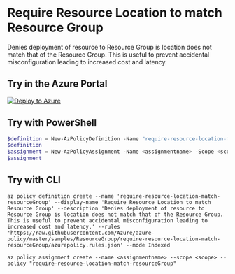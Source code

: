 # Require Resource Location to match Resource Group

Denies deployment of resource to Resource Group is location does not match that of the Resource Group. This is useful to prevent accidental misconfiguration leading to increased cost and latency.

## Try in the Azure Portal

[![Deploy to Azure](http://azuredeploy.net/deploybutton.png)](https://portal.azure.com/#blade/Microsoft_Azure_Policy/CreatePolicyDefinitionBlade/uri/https%3A%2F%2Fraw.githubusercontent.com%2FAzure%2Fazure-policy%2Fmaster%2Fsamples%2FResourceGroup%2Frequire-resource-location-match-resourceGroup%2Fazurepolicy.json)

## Try with PowerShell

````powershell
$definition = New-AzPolicyDefinition -Name "require-resource-location-match-resourceGroup" -DisplayName "Require Resource Location to match Resource Group" -description "Denies deployment of resource to Resource Group is location does not match that of the Resource Group. This is useful to prevent accidental misconfiguration leading to increased cost and latency." -Policy 'https://raw.githubusercontent.com/Azure/azure-policy/master/samples/ResourceGroup/require-resource-location-match-resourceGroup/azurepolicy.rules.json' -Mode Indexed
$definition
$assignment = New-AzPolicyAssignment -Name <assignmentname> -Scope <scope> -tagName <tagName> -tagValue <tagValue> -PolicyDefinition $definition
$assignment
````

## Try with CLI

````cli
az policy definition create --name 'require-resource-location-match-resourceGroup' --display-name 'Require Resource Location to match Resource Group' --description 'Denies deployment of resource to Resource Group is location does not match that of the Resource Group. This is useful to prevent accidental misconfiguration leading to increased cost and latency.' --rules 'https://raw.githubusercontent.com/Azure/azure-policy/master/samples/ResourceGroup/require-resource-location-match-resourceGroup/azurepolicy.rules.json' --mode Indexed

az policy assignment create --name <assignmentname> --scope <scope> --policy "require-resource-location-match-resourceGroup"
````